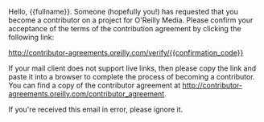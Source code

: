Hello, {{fullname}}.  Someone (hopefully you!) has requested that you become a contributor on a project for O'Reilly Media.  Please confirm your acceptance of the terms of the contribution agreement by clicking the following link:

http://contributor-agreements.oreilly.com/verify/{{confirmation_code}}

If your mail client does not support live links, then please copy the link and paste it into a browser to complete the process of becoming a contributor.  You can find a copy of the contributor agreement at http://contributor-agreements.oreilly.com/contributor_agreement.

If you're received this email in error, please ignore it.

